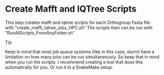 # Create Mafft and IQTree Scripts
This step creates mafft and iqtree scripts for each Orthogroup Fasta file with "create_mafft_iqtree_jobs_HPC.sh"
The scripts then can be run with "RunAllScripts_FromAnyFolder.sh"

>[!TIP]
>Keep in mind that most job queue systems (like in this case, slurm) have a limitation on how many jobs can be run simultaneously. So keep that in mind when you run the scripts. I recommend creating a tool that does this automatically for you. Or run it in a SnakeMake setup.
